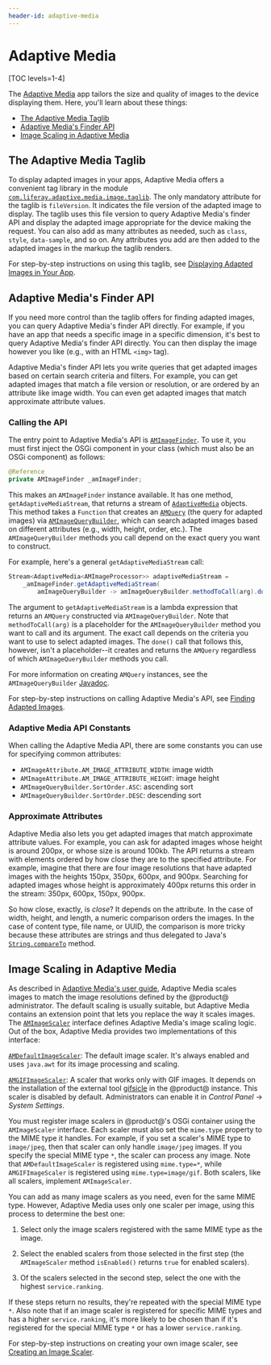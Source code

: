 ```yaml
---
header-id: adaptive-media
---
```


# Adaptive Media

[TOC levels=1-4]

The 
[Adaptive Media](/docs/7-2/user/-/knowledge_base/u/adapting-your-media-across-multiple-devices) 
app tailors the size and quality of images to the device displaying them. Here, 
you'll learn about these things:

-   [The Adaptive Media Taglib](#the-adaptive-media-taglib)
-   [Adaptive Media's Finder API](#adaptive-medias-finder-api)
-   [Image Scaling in Adaptive Media](#image-scaling-in-adaptive-media)

## The Adaptive Media Taglib

To display adapted images in your apps, Adaptive Media offers a convenient tag 
library in the module 
[`com.liferay.adaptive.media.image.taglib`](https://github.com/liferay/com-liferay-adaptive-media/tree/master/adaptive-media-image-taglib). 
The only mandatory attribute for the taglib is `fileVersion`. It indicates the 
file version of the adapted image to display. The taglib uses this file version 
to query Adaptive Media's finder API and display the adapted image appropriate 
for the device making the request. You can also add as many attributes as 
needed, such as `class`, `style`, `data-sample`, and so on. Any attributes you 
add are then added to the adapted images in the markup the taglib renders. 

For step-by-step instructions on using this taglib, see 
[Displaying Adapted Images in Your App](/docs/7-2/frameworks/-/knowledge_base/f/displaying-adapted-images-in-your-app). 

## Adaptive Media's Finder API

If you need more control than the taglib offers for finding adapted images, you 
can query Adaptive Media's finder API directly. For example, if you have an app 
that needs a specific image in a specific dimension, it's best to query Adaptive 
Media's finder API directly. You can then display the image however you like 
(e.g., with an HTML `<img>` tag). 

Adaptive Media's finder API lets you write queries that get adapted images based 
on certain search criteria and filters. For example, you can get adapted images 
that match a file version or resolution, or are ordered by an attribute like 
image width. You can even get adapted images that match approximate attribute 
values. 

### Calling the API

The entry point to Adaptive Media's API is 
[`AMImageFinder`](@app-ref@/adaptive-media/latest/javadocs/com/liferay/adaptive/media/image/finder/AMImageFinder.html). 
To use it, you must first inject the OSGi component in your class (which must 
also be an OSGi component) as follows: 

```java
@Reference
private AMImageFinder _amImageFinder;
```

This makes an `AMImageFinder` instance available. It has one method, 
`getAdaptiveMediaStream`, that returns a stream of 
[`AdaptiveMedia`](@app-ref@/adaptive-media/latest/javadocs/com/liferay/adaptive/media/AdaptiveMedia.html) 
objects. This method takes a `Function` that creates an 
[`AMQuery`](@app-ref@/adaptive-media/latest/javadocs/com/liferay/adaptive/media/finder/AMQuery.html) 
(the query for adapted images) via 
[`AMImageQueryBuilder`](@app-ref@/adaptive-media/latest/javadocs/com/liferay/adaptive/media/image/finder/AMImageQueryBuilder.html), 
which can search adapted images based on different attributes (e.g., width, 
height, order, etc.). The `AMImageQueryBuilder` methods you call depend on the 
exact query you want to construct. 

For example, here's a general `getAdaptiveMediaStream` call:

```java
Stream<AdaptiveMedia<AMImageProcessor>> adaptiveMediaStream =
    _amImageFinder.getAdaptiveMediaStream(
        amImageQueryBuilder -> amImageQueryBuilder.methodToCall(arg).done());
```

The argument to `getAdaptiveMediaStream` is a lambda expression that returns an 
`AMQuery` constructed via `AMImageQueryBuilder`. Note that `methodToCall(arg)` 
is a placeholder for the `AMImageQueryBuilder` method you want to call and its 
argument. The exact call depends on the criteria you want to use to select 
adapted images. The `done()` call that follows this, however, isn't a 
placeholder--it creates and returns the `AMQuery` regardless of which 
`AMImageQueryBuilder` methods you call. 

For more information on creating `AMQuery` instances, see the 
`AMImageQueryBuilder` 
[Javadoc](@app-ref@/adaptive-media/latest/javadocs/com/liferay/adaptive/media/image/finder/AMImageQueryBuilder.html). 

For step-by-step instructions on calling Adaptive Media's API, see 
[Finding Adapted Images](/docs/7-2/frameworks/-/knowledge_base/f/finding-adapted-images). 

### Adaptive Media API Constants

When calling the Adaptive Media API, there are some constants you can use for 
specifying common attributes: 

-   `AMImageAttribute.AM_IMAGE_ATTRIBUTE_WIDTH`: image width
-   `AMImageAttribute.AM_IMAGE_ATTRIBUTE_HEIGHT`: image height
-   `AMImageQueryBuilder.SortOrder.ASC`: ascending sort
-   `AMImageQueryBuilder.SortOrder.DESC`: descending sort

### Approximate Attributes

Adaptive Media also lets you get adapted images that match approximate attribute 
values. For example, you can ask for adapted images whose height is around 
200px, or whose size is around 100kb. The API returns a stream with elements 
ordered by how close they are to the specified attribute. For example, imagine 
that there are four image resolutions that have adapted images with the heights 
150px, 350px, 600px, and 900px. Searching for adapted images whose height is 
approximately 400px returns this order in the stream: 350px, 600px, 150px, 
900px. 

So how close, exactly, is *close*? It depends on the attribute. In the case of 
width, height, and length, a numeric comparison orders the images. In the case 
of content type, file name, or UUID, the comparison is more tricky because these 
attributes are strings and thus delegated to Java's 
[`String.compareTo`](https://docs.oracle.com/javase/8/docs/api/java/lang/String.html#compareTo-java.lang.String-) 
method. 

## Image Scaling in Adaptive Media

As described in 
[Adaptive Media's user guide](/docs/7-2/user/-/knowledge_base/u/adapting-your-media-across-multiple-devices), 
Adaptive Media scales images to match the image resolutions defined by the 
@product@ administrator. The default scaling is usually suitable, but Adaptive 
Media contains an extension point that lets you replace the way it scales 
images. The 
[`AMImageScaler`](@app-ref@/adaptive-media/latest/javadocs/com/liferay/adaptive/media/image/scaler/AMImageScaler.html) 
interface defines Adaptive Media's image scaling logic. Out of the box, Adaptive 
Media provides two implementations of this interface: 

[`AMDefaultImageScaler`](https://github.com/liferay/com-liferay-adaptive-media/blob/master/adaptive-media-image-impl/src/main/java/com/liferay/adaptive/media/image/internal/scaler/AMDefaultImageScaler.java): 
The default image scaler. It's always enabled and uses `java.awt` for its image 
processing and scaling. 

[`AMGIFImageScaler`](https://github.com/liferay/com-liferay-adaptive-media/blob/master/adaptive-media-image-impl/src/main/java/com/liferay/adaptive/media/image/internal/scaler/AMGIFImageScaler.java): 
A scaler that works only with GIF images. It depends on the installation of the 
external tool 
[gifsicle](https://www.lcdf.org/gifsicle/) 
in the @product@ instance. This scaler is disabled by default. Administrators 
can enable it in *Control Panel* &rarr; *System Settings*. 

You must register image scalers in @product@'s OSGi container using the 
`AMImageScaler` interface. Each scaler must also set the `mime.type` property to 
the MIME type it handles. For example, if you set a scaler's MIME type to 
`image/jpeg`, then that scaler can only handle `image/jpeg` images. If you 
specify the special MIME type `*`, the scaler can process any image. Note that 
`AMDefaultImageScaler` is registered using `mime.type=*`, while 
`AMGIFImageScaler` is registered using `mime.type=image/gif`. Both scalers, like 
all scalers, implement `AMImageScaler`. 

You can add as many image scalers as you need, even for the same MIME type. 
However, Adaptive Media uses only one scaler per image, using this process to 
determine the best one: 

1.  Select only the image scalers registered with the same MIME type as the 
    image. 

2.  Select the enabled scalers from those selected in the first step 
    (the `AMImageScaler` method `isEnabled()` returns `true` for enabled 
    scalers). 

3.  Of the scalers selected in the second step, select the one with the highest 
    `service.ranking`. 

If these steps return no results, they're repeated with the special MIME type 
`*`. Also note that if an image scaler is registered for specific MIME types and 
has a higher `service.ranking`, it's more likely to be chosen than if it's 
registered for the special MIME type `*` or has a lower `service.ranking`. 

For step-by-step instructions on creating your own image scaler, see 
[Creating an Image Scaler](/docs/7-2/frameworks/-/knowledge_base/f/creating-an-image-scaler). 
